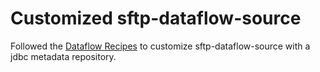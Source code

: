 # Customized sftp-dataflow-source

Followed the [Dataflow Recipes](https://dataflow.cfapps.io/docs/recipes/file-ingest/sftp-to-jdbc/?origin_team=T024LQKAS#avoiding-duplicate-processing) 
to customize sftp-dataflow-source with a jdbc metadata repository.  